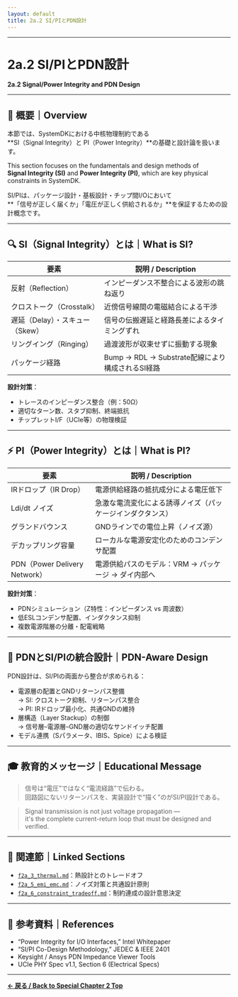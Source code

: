 ```yaml
---
layout: default
title: 2a.2 SI/PIとPDN設計
---
```


---

# 2a.2 SI/PIとPDN設計  
**2a.2 Signal/Power Integrity and PDN Design**

---

## 📘 概要｜Overview

本節では、SystemDKにおける中核物理制約である  
**SI（Signal Integrity）と PI（Power Integrity）**の基礎と設計論を扱います。

This section focuses on the fundamentals and design methods of  
**Signal Integrity (SI)** and **Power Integrity (PI)**, which are key physical constraints in SystemDK.

SI/PIは、パッケージ設計・基板設計・チップ間I/Oにおいて  
**「信号が正しく届くか」「電圧が正しく供給されるか」**を保証するための設計概念です。

---

## 🔍 SI（Signal Integrity）とは｜What is SI?

| 要素 | 説明 / Description |
|------|-------------------|
| 反射（Reflection） | インピーダンス不整合による波形の跳ね返り |
| クロストーク（Crosstalk） | 近傍信号線間の電磁結合による干渉 |
| 遅延（Delay）・スキュー（Skew） | 信号の伝搬遅延と経路長差によるタイミングずれ |
| リングイング（Ringing） | 過渡波形が収束せずに振動する現象 |
| パッケージ経路 | Bump → RDL → Substrate配線により構成されるSI経路 |

**設計対策**：
- トレースのインピーダンス整合（例：50Ω）
- 適切なターン数、スタブ抑制、終端抵抗
- チップレットI/F（UCIe等）の物理検証

---

## ⚡ PI（Power Integrity）とは｜What is PI?

| 要素 | 説明 / Description |
|------|-------------------|
| IRドロップ（IR Drop） | 電源供給経路の抵抗成分による電圧低下 |
| Ldi/dt ノイズ | 急激な電流変化による誘導ノイズ（パッケージインダクタンス） |
| グランドバウンス | GNDラインでの電位上昇（ノイズ源） |
| デカップリング容量 | ローカルな電源安定化のためのコンデンサ配置 |
| PDN（Power Delivery Network） | 電源供給パスのモデル：VRM → パッケージ → ダイ内部へ |

**設計対策**：
- PDNシミュレーション（Z特性：インピーダンス vs 周波数）
- 低ESLコンデンサ配置、インダクタンス抑制
- 複数電源階層の分離・配電戦略

---

## 🧰 PDNとSI/PIの統合設計｜PDN-Aware Design

PDN設計は、SI/PIの両面から整合が求められる：

- 電源層の配置とGNDリターンパス整備  
  → SI: クロストーク抑制、リターンパス整合  
  → PI: IRドロップ最小化、共通GNDの維持  
- 層構造（Layer Stackup）の制御  
  → 信号層–電源層–GND層の適切なサンドイッチ配置  
- モデル連携（Sパラメータ、IBIS、Spice）による検証

---

## 🎓 教育的メッセージ｜Educational Message

> 信号は“電圧”ではなく“電流経路”で伝わる。  
> 回路図にないリターンパスを、実装設計で“描く”のがSI/PI設計である。

> Signal transmission is not just voltage propagation —  
> it's the complete current-return loop that must be designed and verified.

---

## 🔗 関連節｜Linked Sections

- [`f2a_3_thermal.md`](f2a_3_thermal.md)：熱設計とのトレードオフ
- [`f2a_5_emi_emc.md`](f2a_5_emi_emc.md)：ノイズ対策と共通設計原則
- [`f2a_6_constraint_tradeoff.md`](f2a_6_constraint_tradeoff.md)：制約連成の設計意思決定

---

## 📎 参考資料｜References

- “Power Integrity for I/O Interfaces,” Intel Whitepaper  
- “SI/PI Co-Design Methodology,” JEDEC & IEEE 2401  
- Keysight / Ansys PDN Impedance Viewer Tools  
- UCIe PHY Spec v1.1, Section 6 (Electrical Specs)

---

**[← 戻る / Back to Special Chapter 2 Top](./README.md)**
